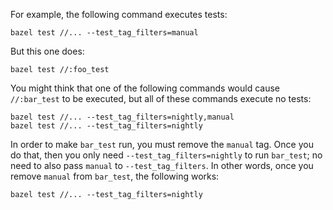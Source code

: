 For example, the following command executes tests:

```
bazel test //... --test_tag_filters=manual
```

But this one does:

```
bazel test //:foo_test
```

You might think that one of the following commands would cause `//:bar_test` to
be executed, but all of these commands execute no tests:

```
bazel test //... --test_tag_filters=nightly,manual
bazel test //... --test_tag_filters=nightly
```

In order to make `bar_test` run, you must remove the `manual` tag. Once you do
that, then you only need `--test_tag_filters=nightly` to run `bar_test`; no need
to also pass `manual` to `--test_tag_filters`. In other words, once you remove
`manual` from `bar_test`, the following works:

```
bazel test //... --test_tag_filters=nightly
```